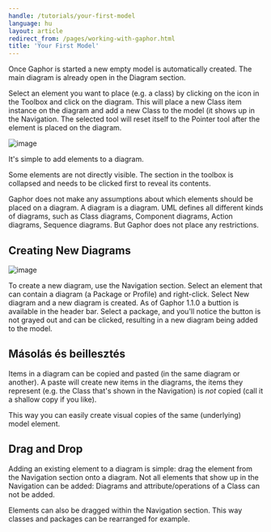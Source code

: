 ```yaml
---
handle: /tutorials/your-first-model
language: hu
layout: article
redirect_from: /pages/working-with-gaphor.html
title: 'Your First Model'
---
```


Once Gaphor is started a new empty model is automatically created. The main
diagram is already open in the Diagram section.

Select an element you want to place (e.g. a class) by clicking on the icon
in the Toolbox and click on the diagram. This will place a new Class item
instance on the diagram and add a new Class to the model (it shows up in the
Navigation.  The selected tool will reset itself to the Pointer tool after
the element is placed on the diagram.

![image](/images/oneclass.png)

It's simple to add elements to a diagram.

Some elements are not directly visible. The section in the toolbox is
collapsed and needs to be clicked first to reveal its contents.

Gaphor does not make any assumptions about which elements should be placed
on a diagram. A diagram is a diagram. UML defines all different kinds of
diagrams, such as Class diagrams, Component diagrams, Action diagrams,
Sequence diagrams.  But Gaphor does not place any restrictions.

## Creating New Diagrams

![image](/images/navpopup.png)

To create a new diagram, use the Navigation section. Select an element that
can contain a diagram (a Package or Profile) and right-click. Select New
diagram and a new diagram is created. As of Gaphor 1.1.0 a buttion is
available in the header bar. Select a package, and you'll notice the button
is not grayed out and can be clicked, resulting in a new diagram being added
to the model.

## Másolás és beillesztés

Items in a diagram can be copied and pasted (in the same diagram or
another). A paste will create new items in the diagrams, the items they
represent (e.g. the Class that's shown in the Navigation) is *not* copied
(call it a shallow copy if you like).

This way you can easily create visual copies of the same (underlying) model
element.

## Drag and Drop

Adding an existing element to a diagram is simple: drag the element from the
Navigation section onto a diagram. Not all elements that show up in the
Navigation can be added: Diagrams and attribute/operations of a Class can
not be added.

Elements can also be dragged within the Navigation section. This way classes
and packages can be rearranged for example.

